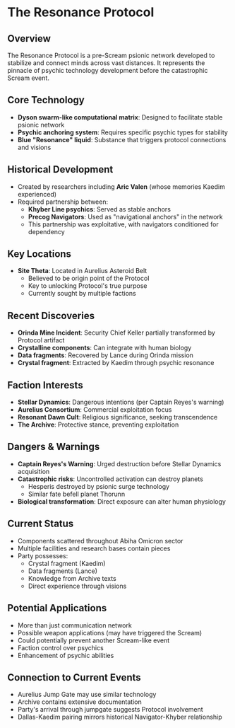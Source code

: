 # The Resonance Protocol

## Overview
The Resonance Protocol is a pre-Scream psionic network developed to stabilize and connect minds across vast distances. It represents the pinnacle of psychic technology development before the catastrophic Scream event.

## Core Technology
- **Dyson swarm-like computational matrix**: Designed to facilitate stable psionic network
- **Psychic anchoring system**: Requires specific psychic types for stability
- **Blue "Resonance" liquid**: Substance that triggers protocol connections and visions

## Historical Development
- Created by researchers including **Aric Valen** (whose memories Kaedim experienced)
- Required partnership between:
  - **Khyber Line psychics**: Served as stable anchors
  - **Precog Navigators**: Used as "navigational anchors" in the network
  - This partnership was exploitative, with navigators conditioned for dependency

## Key Locations
- **Site Theta**: Located in Aurelius Asteroid Belt
  - Believed to be origin point of the Protocol
  - Key to unlocking Protocol's true purpose
  - Currently sought by multiple factions

## Recent Discoveries
- **Orinda Mine Incident**: Security Chief Keller partially transformed by Protocol artifact
- **Crystalline components**: Can integrate with human biology
- **Data fragments**: Recovered by Lance during Orinda mission
- **Crystal fragment**: Extracted by Kaedim through psychic resonance

## Faction Interests
- **Stellar Dynamics**: Dangerous intentions (per Captain Reyes's warning)
- **Aurelius Consortium**: Commercial exploitation focus
- **Resonant Dawn Cult**: Religious significance, seeking transcendence
- **The Archive**: Protective stance, preventing exploitation

## Dangers & Warnings
- **Captain Reyes's Warning**: Urged destruction before Stellar Dynamics acquisition
- **Catastrophic risks**: Uncontrolled activation can destroy planets
  - Hesperis destroyed by psionic surge technology
  - Similar fate befell planet Thorunn
- **Biological transformation**: Direct exposure can alter human physiology

## Current Status
- Components scattered throughout Abiha Omicron sector
- Multiple facilities and research bases contain pieces
- Party possesses:
  - Crystal fragment (Kaedim)
  - Data fragments (Lance)
  - Knowledge from Archive texts
  - Direct experience through visions

## Potential Applications
- More than just communication network
- Possible weapon applications (may have triggered the Scream)
- Could potentially prevent another Scream-like event
- Faction control over psychics
- Enhancement of psychic abilities

## Connection to Current Events
- Aurelius Jump Gate may use similar technology
- Archive contains extensive documentation
- Party's arrival through jumpgate suggests Protocol involvement
- Dallas-Kaedim pairing mirrors historical Navigator-Khyber relationship